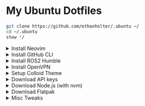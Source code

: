 # My Ubuntu Dotfiles

```bash
git clone https://github.com/ethanholter/.ubuntu ~/
cd ~/.ubuntu
stow */
```

<details>
<summary>Install Neovim</summary>

```bash
wget https://github.com/neovim/neovim/releases/download/nightly/nvim.appimage 
sudo add-apt-repository universe
sudo apt install libfuse2
chmod u+x nvim.appimage
mkdir -p ~/bin && mv ./nvim.appimage ~/bin/nvim
```
</details>

<details>
<summary>Install GitHub CLI</summary>

```bash
sudo mkdir -p -m 755 /etc/apt/keyrings && wget -qO- https://cli.github.com/packages/githubcli-archive-keyring.gpg | sudo tee /etc/apt/keyrings/githubcli-archive-keyring.gpg > /dev/null \
&& sudo chmod go+r /etc/apt/keyrings/githubcli-archive-keyring.gpg \
&& echo "deb [arch=$(dpkg --print-architecture) signed-by=/etc/apt/keyrings/githubcli-archive-keyring.gpg] https://cli.github.com/packages stable main" | sudo tee /etc/apt/sources.list.d/github-cli.list > /dev/null \
&& sudo apt update \
&& sudo apt install gh -y
```
```bash
gh auth login
```

</details>

<details>
<summary>Install ROS2 Humble</summary>

```bash
sudo apt update -y && sudo apt upgrade -y && sudo apt install locales -y
sudo locale-gen en_US en_US.UTF-8 -y
sudo update-locale LC_ALL=en_US.UTF-8 LANG=en_US.UTF-8 -y
sudo apt install software-properties-common -y
sudo add-apt-repository universe -y
sudo apt update -y && sudo apt install curl -y
sudo curl -sSL https://raw.githubusercontent.com/ros/rosdistro/master/ros.key -o /usr/share/keyrings/ros-archive-keyring.gpg
echo "deb [arch=$(dpkg --print-architecture) signed-by=/usr/share/keyrings/ros-archive-keyring.gpg] http://packages.ros.org/ros2/ubuntu $(lsb_release -cs) main" | sudo tee /etc/apt/sources.list.d/ros2.list > /dev/null
sudo apt update -y && sudo apt upgrade -y
sudo apt install ros-humble-desktop python3-rosdep2 tmux python3-venv -y
echo "source /opt/ros/humble/setup.bash" >> ${HOME}/.bashrc
rosdep update
```
</details>


<details>
<summary>Install OpenVPN</summary>

```bash
sudo apt-get install network-manager-openvpn-gnome
```
</details>

<details>
  <summary>Setup Colloid Theme</summary>

```bash
# gnome packages
sudo apt install gtk2-engines-murrine gnome-tweaks gnome-shell-extensions gnome-themes-extra -y
git clone https://github.com/vinceliuice/Colloid-icon-theme ${HOME}/Code/Colloid-icon-theme
cd ${HOME}/Code/Colloid-icon-theme
source ./install.sh -s nord -t all
git clone https://github.com/vinceliuice/Colloid-gtk-theme ${HOME}/Code/Colloid-gtk-theme
cd ${HOME}/Code/Colloid-gtk-theme
source ./install.sh -l -c dark -t all --tweaks rimless float
```
</details>

<details>
<summary>Download API keys</summary>

Private repository. Must sign in with gh cli first
```bash
git clone https://github.com/ethanholter/.api-keys ~/
```
</details>

<details>
<summary>Download Node.js (with nvm)</summary>

```bash
export NVM_DIR="$HOME/.nvm" && (
  git clone https://github.com/nvm-sh/nvm.git "$NVM_DIR"
  cd "$NVM_DIR"
  git checkout `git describe --abbrev=0 --tags --match "v[0-9]*" $(git rev-list --tags --max-count=1)`
) && \. "$NVM_DIR/nvm.sh"
nvm install node
```
</details>

<details>
<summary>Download Flatpak</summary>

```bash
sudo apt install flatpak gnome-software-plugin-flatpak
flatpak remote-add --if-not-exists flathub https://dl.flathub.org/repo/flathub.flatpakrepo
```
</details>

<details>
<summary>Misc Tweaks</summary>
  
```bash
gsettings set org.gnome.desktop.wm.preferences button-layout ":minimize,maximize,close" # Add minimize and maximize icons
```

</details>
